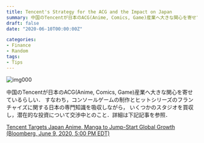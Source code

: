 ```yaml
---
title: Tencent's Strategy for the ACG and the Impact on Japan
summary: 中国のTencentが日本のACG(Anime, Comics, Game)産業へ大きな関心を寄せている．
draft: false
date: "2020-06-10T00:00:00Z"

categories:
- Finance
- Random
tags:
- Tips
---
```


![img000](https://assets.bwbx.io/images/users/iqjWHBFdfxIU/iZYT.usmZYtc/v0/740x-1.jpg "img000")

中国のTencentが日本のACG(Anime, Comics, Game)産業へ大きな関心を寄せているらしい．
すなわち，コンソールゲームの制作とヒットシリーズのフランチャイズに関する日本の専門知識を吸収しながら，
いくつかのスタジオを買収し，潜在的な投資について交渉中とのこと．詳細は下記記事を参照．

[Tencent Targets Japan Anime, Manga to Jump-Start Global Growth (Bloomberg, June 9, 2020, 5:00 PM EDT)](https://www.bloomberg.com/amp/news/articles/2020-06-09/tencent-targets-japan-anime-manga-to-jump-start-global-growth)

